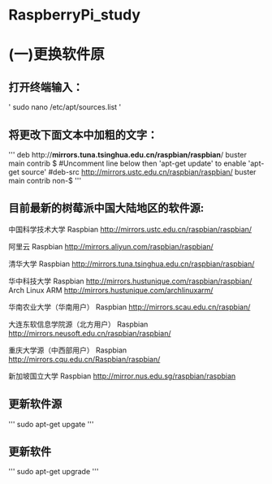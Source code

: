 # RaspberryPi_study

# (一)更换软件原
## 打开终端输入：
' sudo nano /etc/apt/sources.list '
## 将更改下面文本中加粗的文字：
'''
deb http://**mirrors.tuna.tsinghua.edu.cn/raspbian/raspbian**/ buster main contrib $
#Uncomment line below then 'apt-get update' to enable 'apt-get source'
#deb-src http://mirrors.ustc.edu.cn/raspbian/raspbian/ buster main contrib non-$
'''
## 目前最新的树莓派中国大陆地区的软件源:

中国科学技术大学
Raspbian http://mirrors.ustc.edu.cn/raspbian/raspbian/

阿里云
Raspbian http://mirrors.aliyun.com/raspbian/raspbian/

清华大学
Raspbian http://mirrors.tuna.tsinghua.edu.cn/raspbian/raspbian/

华中科技大学
Raspbian http://mirrors.hustunique.com/raspbian/raspbian/
Arch Linux ARM http://mirrors.hustunique.com/archlinuxarm/

华南农业大学（华南用户）
Raspbian http://mirrors.scau.edu.cn/raspbian/

大连东软信息学院源（北方用户）
Raspbian http://mirrors.neusoft.edu.cn/raspbian/raspbian/

重庆大学源（中西部用户）
Raspbian http://mirrors.cqu.edu.cn/Raspbian/raspbian/

新加坡国立大学
Raspbian http://mirror.nus.edu.sg/raspbian/raspbian

## 更新软件源
'''
sudo apt-get upgate
'''
## 更新软件
'''
sudo apt-get upgrade
'''
